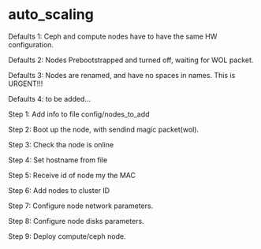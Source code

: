 # auto_scaling

Defaults 1: Ceph and compute nodes have to have the same HW configuration.

Defaults 2: Nodes Prebootstrapped and turned off, waiting for WOL packet.

Defaults 3: Nodes are renamed, and have no spaces in names. This is URGENT!!!

Defaults 4: to be added...

Step 1: Add info to file config/nodes_to_add

Step 2: Boot up the node, with sendind magic packet(wol).

Step 3: Check tha node is online

Step 4: Set hostname from file

Step 5: Receive id of node my the MAC

Step 6: Add nodes to cluster ID

Step 7: Configure node network parameters.

Step 8: Configure node disks parameters.

Step 9: Deploy compute/ceph node.
